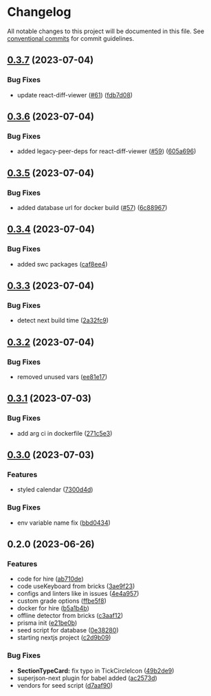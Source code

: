 # Changelog

All notable changes to this project will be documented in this file. See [conventional commits](https://www.conventionalcommits.org/en/v1.0.0/) for commit guidelines.

## [0.3.7](https://github.com/taskany-inc/hire/compare/v0.3.6...v0.3.7) (2023-07-04)


### Bug Fixes

* update react-diff-viewer ([#61](https://github.com/taskany-inc/hire/issues/61)) ([fdb7d08](https://github.com/taskany-inc/hire/commit/fdb7d081ee9e6dea97ef02c8a482f1ba891f3bd3))

## [0.3.6](https://github.com/taskany-inc/hire/compare/v0.3.5...v0.3.6) (2023-07-04)


### Bug Fixes

* added legacy-peer-deps for react-diff-viewer ([#59](https://github.com/taskany-inc/hire/issues/59)) ([605a696](https://github.com/taskany-inc/hire/commit/605a69608fa19da15643f7f83eca4c71ac40b936))

## [0.3.5](https://github.com/taskany-inc/hire/compare/v0.3.4...v0.3.5) (2023-07-04)


### Bug Fixes

* added database url for docker build ([#57](https://github.com/taskany-inc/hire/issues/57)) ([6c88967](https://github.com/taskany-inc/hire/commit/6c88967256be62e9da935e764f81e14bcf6c31c9))

## [0.3.4](https://github.com/taskany-inc/hire/compare/v0.3.3...v0.3.4) (2023-07-04)


### Bug Fixes

* added swc packages ([caf8ee4](https://github.com/taskany-inc/hire/commit/caf8ee457f21d1d3b4c7a7ed33b9e27f7c75e7f3))

## [0.3.3](https://github.com/taskany-inc/hire/compare/v0.3.2...v0.3.3) (2023-07-04)


### Bug Fixes

* detect next build time ([2a32fc9](https://github.com/taskany-inc/hire/commit/2a32fc94bda7a856194fa42d18e708a38e550d9a))

## [0.3.2](https://github.com/taskany-inc/hire/compare/v0.3.1...v0.3.2) (2023-07-04)


### Bug Fixes

* removed unused vars ([ee81e17](https://github.com/taskany-inc/hire/commit/ee81e17cfe0364892558e3cc8fc8d47b47dc7e03))

## [0.3.1](https://github.com/taskany-inc/hire/compare/v0.3.0...v0.3.1) (2023-07-03)


### Bug Fixes

* add arg ci in dockerfile ([271c5e3](https://github.com/taskany-inc/hire/commit/271c5e306b2cbc5750c2562304ef75747518ed3d))

## [0.3.0](https://github.com/taskany-inc/hire/compare/v0.2.0...v0.3.0) (2023-07-03)


### Features

* styled calendar ([7300d4d](https://github.com/taskany-inc/hire/commit/7300d4d432fdba9bd54e45950ab0a41985931afc))


### Bug Fixes

* env variable name fix ([bbd0434](https://github.com/taskany-inc/hire/commit/bbd0434872aedc141ef6c892f18b7811fc310f85))

## 0.2.0 (2023-06-26)


### Features

* code for hire ([ab710de](https://github.com/taskany-inc/hire/commit/ab710de0aca46cebfbf1668d623270375076773e))
* code useKeyboard from bricks ([3ae9f23](https://github.com/taskany-inc/hire/commit/3ae9f2370b30d1061779566e57ad222296bb0e52))
* configs and linters like in issues ([4e4a957](https://github.com/taskany-inc/hire/commit/4e4a95794f71db392d68649b53af7a7501489dc9))
* custom grade options ([ffbe5f8](https://github.com/taskany-inc/hire/commit/ffbe5f843ae03c073275b5ea681927ba8fd94bb2))
* docker for hire ([b5a1b4b](https://github.com/taskany-inc/hire/commit/b5a1b4be8b87ba428be56f6b80ca654b39170219))
* offline detector from bricks ([c3aaf12](https://github.com/taskany-inc/hire/commit/c3aaf12536525e7a72faf2f5b82e09f86d961ed1))
* prisma init ([e21be0b](https://github.com/taskany-inc/hire/commit/e21be0b8dde649f1682dc33d667ac184c8cecacf))
* seed script for database ([0e38280](https://github.com/taskany-inc/hire/commit/0e38280e4ec7cca7a98be1a873a5187f68a178aa))
* starting nextjs project ([c2d9b09](https://github.com/taskany-inc/hire/commit/c2d9b09a97c0c2f3ccc6dcaa8df1df5916181641))


### Bug Fixes

* **SectionTypeCard:** fix typo in TickCircleIcon ([49b2de9](https://github.com/taskany-inc/hire/commit/49b2de99ca5ccf53347c9a3c14d90f3b411928b6))
* superjson-next plugin for babel added ([ac2573d](https://github.com/taskany-inc/hire/commit/ac2573d6b463c7b6dadfd4fc8349f32633f76f58))
* vendors for seed script ([d7aaf90](https://github.com/taskany-inc/hire/commit/d7aaf90aca2c07370db65b066a0d019097debf89))
